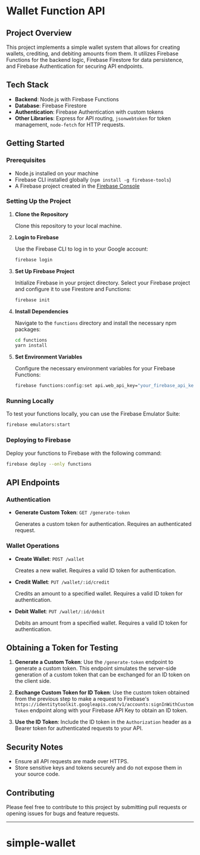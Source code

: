 # Wallet Function API

## Project Overview

This project implements a simple wallet system that allows for creating wallets, crediting, and debiting amounts from them. It utilizes Firebase Functions for the backend logic, Firebase Firestore for data persistence, and Firebase Authentication for securing API endpoints.

## Tech Stack

- **Backend**: Node.js with Firebase Functions
- **Database**: Firebase Firestore
- **Authentication**: Firebase Authentication with custom tokens
- **Other Libraries**: Express for API routing, `jsonwebtoken` for token management, `node-fetch` for HTTP requests.

## Getting Started

### Prerequisites

- Node.js installed on your machine
- Firebase CLI installed globally (`npm install -g firebase-tools`)
- A Firebase project created in the [Firebase Console](https://console.firebase.google.com/)

### Setting Up the Project

1. **Clone the Repository**

    Clone this repository to your local machine.

2. **Login to Firebase**

    Use the Firebase CLI to log in to your Google account:

    ```bash
    firebase login
    ```

3. **Set Up Firebase Project**

    Initialize Firebase in your project directory. Select your Firebase project and configure it to use Firestore and Functions:

    ```bash
    firebase init
    ```

4. **Install Dependencies**

    Navigate to the `functions` directory and install the necessary npm packages:

    ```bash
    cd functions
    yarn install
    ```

5. **Set Environment Variables**

    Configure the necessary environment variables for your Firebase Functions:

    ```bash
    firebase functions:config:set api.web_api_key="your_firebase_api_key"
    ```

### Running Locally

To test your functions locally, you can use the Firebase Emulator Suite:

```bash
firebase emulators:start
```

### Deploying to Firebase

Deploy your functions to Firebase with the following command:

```bash
firebase deploy --only functions
```

## API Endpoints

### Authentication

- **Generate Custom Token**: `GET /generate-token`
  
  Generates a custom token for authentication. Requires an authenticated request.

### Wallet Operations

- **Create Wallet**: `POST /wallet`
  
  Creates a new wallet. Requires a valid ID token for authentication.

- **Credit Wallet**: `PUT /wallet/:id/credit`
  
  Credits an amount to a specified wallet. Requires a valid ID token for authentication.

- **Debit Wallet**: `PUT /wallet/:id/debit`
  
  Debits an amount from a specified wallet. Requires a valid ID token for authentication.

## Obtaining a Token for Testing

1. **Generate a Custom Token**: Use the `/generate-token` endpoint to generate a custom token. This endpoint simulates the server-side generation of a custom token that can be exchanged for an ID token on the client side.

2. **Exchange Custom Token for ID Token**: Use the custom token obtained from the previous step to make a request to Firebase's `https://identitytoolkit.googleapis.com/v1/accounts:signInWithCustomToken` endpoint along with your Firebase API Key to obtain an ID token.

3. **Use the ID Token**: Include the ID token in the `Authorization` header as a Bearer token for authenticated requests to your API.

## Security Notes

- Ensure all API requests are made over HTTPS.
- Store sensitive keys and tokens securely and do not expose them in your source code.

## Contributing

Please feel free to contribute to this project by submitting pull requests or opening issues for bugs and feature requests.

---
# simple-wallet
